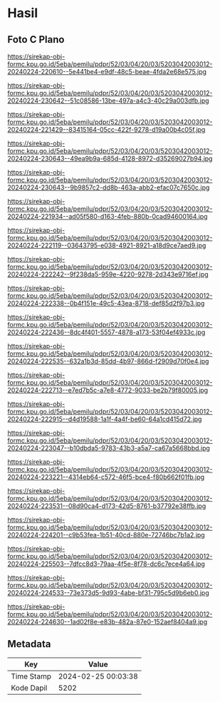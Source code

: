 # Hasil

## Foto C Plano

https://sirekap-obj-formc.kpu.go.id/5eba/pemilu/pdpr/52/03/04/20/03/5203042003012-20240224-220610--5e441be4-e9df-48c5-beae-4fda2e68e575.jpg

https://sirekap-obj-formc.kpu.go.id/5eba/pemilu/pdpr/52/03/04/20/03/5203042003012-20240224-230642--51c08586-13be-497a-a4c3-40c29a003dfb.jpg

https://sirekap-obj-formc.kpu.go.id/5eba/pemilu/pdpr/52/03/04/20/03/5203042003012-20240224-221429--83415164-05cc-422f-9278-d19a00b4c05f.jpg

https://sirekap-obj-formc.kpu.go.id/5eba/pemilu/pdpr/52/03/04/20/03/5203042003012-20240224-230643--49ea9b9a-685d-4128-8972-d35269027b94.jpg

https://sirekap-obj-formc.kpu.go.id/5eba/pemilu/pdpr/52/03/04/20/03/5203042003012-20240224-230643--9b9857c2-dd8b-463a-abb2-efac07c7650c.jpg

https://sirekap-obj-formc.kpu.go.id/5eba/pemilu/pdpr/52/03/04/20/03/5203042003012-20240224-221934--ad05f580-d163-4feb-880b-0cad94600164.jpg

https://sirekap-obj-formc.kpu.go.id/5eba/pemilu/pdpr/52/03/04/20/03/5203042003012-20240224-222119--03643795-e038-4921-8921-a18d9ce7aed9.jpg

https://sirekap-obj-formc.kpu.go.id/5eba/pemilu/pdpr/52/03/04/20/03/5203042003012-20240224-222242--9f238da5-959e-4220-9278-2d343e9716ef.jpg

https://sirekap-obj-formc.kpu.go.id/5eba/pemilu/pdpr/52/03/04/20/03/5203042003012-20240224-222338--0b4f151e-49c5-43ea-8718-def85d2f97b3.jpg

https://sirekap-obj-formc.kpu.go.id/5eba/pemilu/pdpr/52/03/04/20/03/5203042003012-20240224-222436--8dc4f401-5557-4878-a173-53f04ef4933c.jpg

https://sirekap-obj-formc.kpu.go.id/5eba/pemilu/pdpr/52/03/04/20/03/5203042003012-20240224-222535--632a1b3d-85dd-4b97-866d-f2909d70f0e4.jpg

https://sirekap-obj-formc.kpu.go.id/5eba/pemilu/pdpr/52/03/04/20/03/5203042003012-20240224-222713--e7ed7b5c-a7e8-4772-9033-be2b79f80005.jpg

https://sirekap-obj-formc.kpu.go.id/5eba/pemilu/pdpr/52/03/04/20/03/5203042003012-20240224-222915--d4d19588-1a1f-4a4f-be60-64a1cd415d72.jpg

https://sirekap-obj-formc.kpu.go.id/5eba/pemilu/pdpr/52/03/04/20/03/5203042003012-20240224-223047--b10dbda5-9783-43b3-a5a7-ca67a5668bbd.jpg

https://sirekap-obj-formc.kpu.go.id/5eba/pemilu/pdpr/52/03/04/20/03/5203042003012-20240224-223221--4314eb64-c572-46f5-bce4-f80b662f01fb.jpg

https://sirekap-obj-formc.kpu.go.id/5eba/pemilu/pdpr/52/03/04/20/03/5203042003012-20240224-223531--08d90ca4-d173-42d5-8761-b37792e38ffb.jpg

https://sirekap-obj-formc.kpu.go.id/5eba/pemilu/pdpr/52/03/04/20/03/5203042003012-20240224-224201--c9b53fea-1b51-40cd-880e-72746bc7b1a2.jpg

https://sirekap-obj-formc.kpu.go.id/5eba/pemilu/pdpr/52/03/04/20/03/5203042003012-20240224-225503--7dfcc8d3-79aa-4f5e-8f78-dc6c7ece4a64.jpg

https://sirekap-obj-formc.kpu.go.id/5eba/pemilu/pdpr/52/03/04/20/03/5203042003012-20240224-224533--73e373d5-9d93-4abe-bf31-795c5d9b6eb0.jpg

https://sirekap-obj-formc.kpu.go.id/5eba/pemilu/pdpr/52/03/04/20/03/5203042003012-20240224-224630--1ad02f8e-e83b-482a-87e0-152aef8404a9.jpg


## Metadata

| Key        | Value               |
| ---------- | ------------------- |
| Time Stamp | 2024-02-25 00:03:38 |
| Kode Dapil | 5202                |



